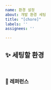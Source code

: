 ```yaml
---
name: 환경 설정
about: 개발 환경 세팅
title: "[chore]"
labels: ''
assignees: ''

---
```


## ✨ 세팅할 환경

<br>

### 📕 레퍼런스
